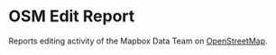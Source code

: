 # OSM Edit Report

Reports editing activity of the Mapbox Data Team on [OpenStreetMap](http://www.openstreetmap.org/).
